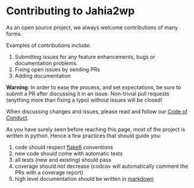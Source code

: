 # Contributing to Jahia2wp

As an open source project, we always welcome contributions of many forms.

Examples of contributions include:

1. Submitting issues for any feature enhancements, bugs or documentation problems.
1. Fixing open issues by sending PRs 
1. Adding documentation 

**Warning**: In order to ease the process, and set expectations, be sure to submit a PR after discussing it in an issue. Non-trivial pull requests (anything more than fixing a typo) without issues will be closed!

When discussing changes and issues, please read and follow our [Code of Conduct](./CODE_OF_CONDUCT.md).

As you have surely seen before reaching this page, most of the project is written in python. Hence a few practices that should guide you:

1. code should respect [flake8](http://flake8.pycqa.org/en/latest/) conventions
1. new code should come with automatic tests
1. all tests (new and existing) should pass 
1. coverage should not decrease (codcov will automatically comment the PRs with a coverage report)
1. high level documentation should be written in [markdown](https://daringfireball.net/projects/markdown/)
